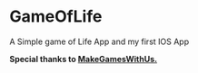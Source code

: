 GameOfLife
==========

A Simple game of Life App and my first IOS App

**Special thanks to [MakeGamesWithUs.](https://www.makegameswith.us)**
